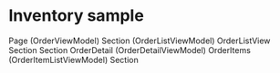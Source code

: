 # Inventory sample

Page (OrderViewModel)
    Section (OrderListViewModel)
        OrderListView
    Section
    Section 
        OrderDetail  (OrderDetailViewModel)
        OrderItems   (OrderItemListViewModel)
    Section